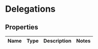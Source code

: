 # Delegations

## Properties
Name | Type | Description | Notes
------------ | ------------- | ------------- | -------------
